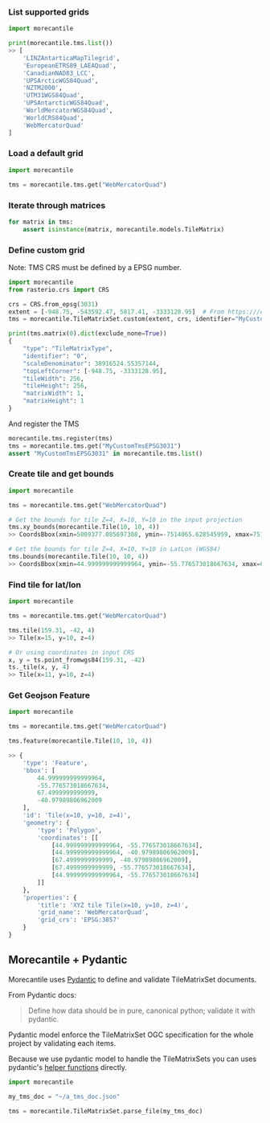 ### List supported grids

```python
import morecantile

print(morecantile.tms.list())
>> [
    'LINZAntarticaMapTilegrid',
    'EuropeanETRS89_LAEAQuad',
    'CanadianNAD83_LCC',
    'UPSArcticWGS84Quad',
    'NZTM2000',
    'UTM31WGS84Quad',
    'UPSAntarcticWGS84Quad',
    'WorldMercatorWGS84Quad',
    'WorldCRS84Quad',
    'WebMercatorQuad'
]
```

### Load a default grid
```python
import morecantile

tms = morecantile.tms.get("WebMercatorQuad")
```

### Iterate through matrices
```python
for matrix in tms:
    assert isinstance(matrix, morecantile.models.TileMatrix)
```

### Define custom grid

Note: TMS CRS must be defined by a EPSG number.

```python
import morecantile
from rasterio.crs import CRS

crs = CRS.from_epsg(3031)
extent = [-948.75, -543592.47, 5817.41, -3333128.95]  # From https:///epsg.io/3031
tms = morecantile.TileMatrixSet.custom(extent, crs, identifier="MyCustomTmsEPSG3031")

print(tms.matrix(0).dict(exclude_none=True))
{
    "type": "TileMatrixType",
    "identifier": "0",
    "scaleDenominator": 38916524.55357144,
    "topLeftCorner": [-948.75, -3333128.95],
    "tileWidth": 256,
    "tileHeight": 256,
    "matrixWidth": 1,
    "matrixHeight": 1
}
```

And register the TMS
```python
morecantile.tms.register(tms)
tms = morecantile.tms.get("MyCustomTmsEPSG3031")
assert "MyCustomTmsEPSG3031" in morecantile.tms.list()
```

### Create tile and get bounds
```python
import morecantile

tms = morecantile.tms.get("WebMercatorQuad")

# Get the bounds for tile Z=4, X=10, Y=10 in the input projection
tms.xy_bounds(morecantile.Tile(10, 10, 4))
>> CoordsBbox(xmin=5009377.085697308, ymin=-7514065.628545959, xmax=7514065.628545959, ymax=-5009377.085697308)

# Get the bounds for tile Z=4, X=10, Y=10 in LatLon (WGS84)
tms.bounds(morecantile.Tile(10, 10, 4))
>> CoordsBbox(xmin=44.999999999999964, ymin=-55.776573018667634, xmax=67.4999999999999, ymax=-40.97989806962009)
```

### Find tile for lat/lon
```python
import morecantile

tms = morecantile.tms.get("WebMercatorQuad")

tms.tile(159.31, -42, 4)
>> Tile(x=15, y=10, z=4)

# Or using coordinates in input CRS
x, y = ts.point_fromwgs84(159.31, -42)
ts._tile(x, y, 4)
>> Tile(x=11, y=10, z=4)
```

### Get Geojson Feature

```python
import morecantile

tms = morecantile.tms.get("WebMercatorQuad")

tms.feature(morecantile.Tile(10, 10, 4))

>> {
    'type': 'Feature',
    'bbox': [
        44.999999999999964,
        -55.776573018667634,
        67.4999999999999,
        -40.97989806962009
    ],
    'id': 'Tile(x=10, y=10, z=4)',
    'geometry': {
        'type': 'Polygon',
        'coordinates': [[
            [44.999999999999964, -55.776573018667634],
            [44.999999999999964, -40.97989806962009],
            [67.4999999999999, -40.97989806962009],
            [67.4999999999999, -55.776573018667634],
            [44.999999999999964, -55.776573018667634]
        ]]
    },
    'properties': {
        'title': 'XYZ tile Tile(x=10, y=10, z=4)',
        'grid_name': 'WebMercatorQuad',
        'grid_crs': 'EPSG:3857'
    }
}
```

## Morecantile + Pydantic

Morecantile uses [Pydantic](https://pydantic-docs.helpmanual.io) to define and validate TileMatrixSet documents.

From Pydantic docs:
> Define how data should be in pure, canonical python; validate it with pydantic.

Pydantic model enforce the TileMatrixSet OGC specification for the whole project by validating each items.

Because we use pydantic model to handle the TileMatrixSets you can uses pydantic's [helper functions](https://pydantic-docs.helpmanual.io/usage/models/#helper-functions) directly.

```python
import morecantile

my_tms_doc = "~/a_tms_doc.json"

tms = morecantile.TileMatrixSet.parse_file(my_tms_doc)
```
